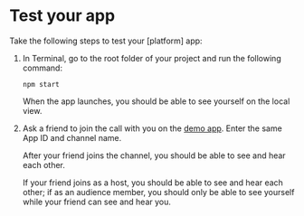 # Test your app

Take the following steps to test your [platform] app:

1. In Terminal, go to the root folder of your project and run the following command:

   ```
   npm start
   ```

   When the app launches, you should be able to see yourself on the local view.

2. Ask a friend to join the call with you on the [demo app](https://webdemo.agora.io/basicVideoCall/index.html). Enter the same App ID and channel name.
   <p props="video">After your friend joins the channel, you should be able to see and hear each other.</p>
   <p props="live">If your friend joins as a host, you should be able to see and hear each other; if as an audience member, you should only be able to see yourself while your friend can see and hear you.</p>

